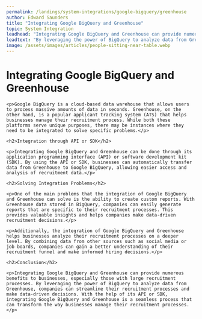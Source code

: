```yaml
---
permalink: /landings/system-integrations/google-bigquery/greenhouse
author: Edward Saunders
title: "Integrating Google BigQuery and Greenhouse"
topic: System Integration
leadhead: "Integrating Google BigQuery and Greenhouse can provide numerous benefits to businesses, especially those with large recruitment processes"
leadtext: "By leveraging the power of BigQuery to analyze data from Greenhouse, companies can streamline their recruitment processes and make data-driven decisions. With the help of its API or SDK, integrating Google BigQuery and Greenhouse is a seamless process that can transform the way businesses manage their recruitment processes."
image: /assets/images/articles/people-sitting-near-table.webp
---
```

<div class="arttext">	<h1>Integrating Google BigQuery and Greenhouse</h1>

	<p>Google BigQuery is a cloud-based data warehouse that allows users to process massive amounts of data in seconds. Greenhouse, on the other hand, is a popular applicant tracking system (ATS) that helps businesses manage their recruitment process. While both these platforms serve unique purposes, there may be instances where they need to be integrated to solve specific problems.</p>

	<h2>Integration through API or SDK</h2>

	<p>Integrating Google BigQuery and Greenhouse can be done through its application programming interface (API) or software development kit (SDK). By using the API or SDK, businesses can automatically transfer data from Greenhouse to Google BigQuery, allowing easier access and analysis of recruitment data.</p>

	<h2>Solving Integration Problems</h2>

	<p>One of the main problems that the integration of Google BigQuery and Greenhouse can solve is the ability to create custom reports. With Greenhouse data stored in BigQuery, companies can easily generate reports that are specific to their recruitment processes. This provides valuable insights and helps companies make data-driven recruitment decisions.</p>

	<p>Additionally, the integration of Google BigQuery and Greenhouse helps businesses analyze their recruitment processes on a deeper level. By combining data from other sources such as social media or job boards, companies can gain a better understanding of their recruitment funnel and make informed hiring decisions.</p>

	<h2>Conclusion</h2>

	<p>Integrating Google BigQuery and Greenhouse can provide numerous benefits to businesses, especially those with large recruitment processes. By leveraging the power of BigQuery to analyze data from Greenhouse, companies can streamline their recruitment processes and make data-driven decisions. With the help of its API or SDK, integrating Google BigQuery and Greenhouse is a seamless process that can transform the way businesses manage their recruitment processes.</p>

</div>